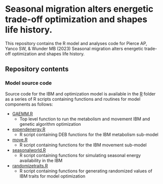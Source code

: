 
# Seasonal migration alters energetic trade-off optimization and shapes life history.

This repository contains the R model and analyses code for Pierce AP,
Yanco SW, & Wunder MB (2023) Seasonal migration alters energetic
trade-off optimization and shapes life history.

## Repository contents

### Model source code

Source code for the IBM and optimization model is available in the
[R](/R/) folder as a series of R scripts containing functions and
routines for model components as follows:

- [GAEMM.R](/R/GAEMM.R/)
  - Top level function to run the metabolism and movement IBM and
    genetic algorithm optimization
- [expendenergy.R](/R/expendenergy.R/)
  - R script containing DEB functions for the IBM metabolism sub-model
- [move.R](/R/move.R/)
  - R script containing functions for the IBM movement sub-model
- [seasonalworld.R](/R/seasonalworld.R/)
  - R script containing functions for simulating seasonal energy
    availability in the IBM
- [randomizetraits.R](/R/randomizetraits.R/)
  - R script containing functions for generating randomized values of
    IBM traits for model optimization
